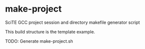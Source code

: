# make-project
SciTE GCC project session and directory makefile generator script

This build structure is the template example.

TODO: Generate make-project.sh
